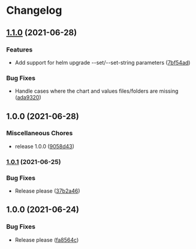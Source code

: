 # Changelog

## [1.1.0](https://www.github.com/jmagnusson/deploy-helm-gke-action/compare/v1.0.0...v1.1.0) (2021-06-28)


### Features

* Add support for helm upgrade --set/--set-string parameters ([7bf54ad](https://www.github.com/jmagnusson/deploy-helm-gke-action/commit/7bf54ad907ad82d24fe914dd4199c0334f395559))


### Bug Fixes

* Handle cases where the chart and values files/folders are missing ([ada9320](https://www.github.com/jmagnusson/deploy-helm-gke-action/commit/ada9320cdbcd46af14eff6baf8f4ff909198dda3))

## 1.0.0 (2021-06-28)


### Miscellaneous Chores

* release 1.0.0 ([9058d43](https://www.github.com/jmagnusson/deploy-helm-gke-action/commit/9058d43ebe1551d06c84b3dd26b2b68be3182443))

### [1.0.1](https://www.github.com/jmagnusson/deploy-helm-gke-action/compare/v1.0.0...v1.0.1) (2021-06-25)


### Bug Fixes

* Release please ([37b2a46](https://www.github.com/jmagnusson/deploy-helm-gke-action/commit/37b2a460de97f8ef3feac767ebcf5c312653ec69))

## 1.0.0 (2021-06-24)


### Bug Fixes

* Release please ([fa8564c](https://www.github.com/jmagnusson/deploy-helm-gke-action/commit/fa8564cd6cef422b80b86dd0eaf7eed11ee788a7))
